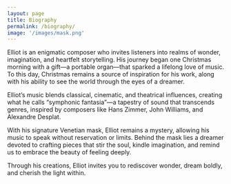 ```yaml
---
layout: page
title: Biography
permalink: /biography/
image: '/images/mask.png'
---
```


Elliot is an enigmatic composer who invites listeners into realms of wonder, imagination, and heartfelt storytelling. His journey began one Christmas morning with a gift—a portable organ—that sparked a lifelong love of music. To this day, Christmas remains a source of inspiration for his work, along with his ability to see the world through the eyes of a dreamer.  

Elliot’s music blends classical, cinematic, and theatrical influences, creating what he calls “symphonic fantasia”—a tapestry of sound that transcends genres, inspired by composers like Hans Zimmer, John Williams, and Alexandre Desplat.  

With his signature Venetian mask, Elliot remains a mystery, allowing his music to speak without reservation or limits. Behind the mask lies a dreamer devoted to crafting pieces that stir the soul, kindle imagination, and remind us to embrace the beauty of feeling deeply.  

Through his creations, Elliot invites you to rediscover wonder, dream boldly, and cherish the light within.